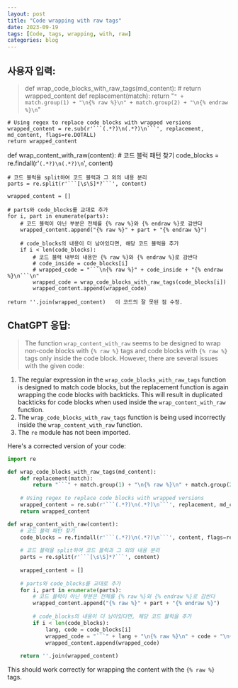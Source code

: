 ```yaml
---
layout: post
title: "Code wrapping with raw tags"
date: 2023-09-19
tags: [Code, tags, wrapping, with, raw]
categories: blog
---
```


## 사용자 입력:
> def wrap_code_blocks_with_raw_tags(md_content):
    # return wrapped_content
    def replacement(match):
        return "```" + match.group(1) + "\n{% raw %}\n" + match.group(2) + "\n{% endraw %}\n```"
    
    # Using regex to replace code blocks with wrapped versions
    wrapped_content = re.sub(r'```(.*?)\n(.*?)\n```', replacement, md_content, flags=re.DOTALL)
    return wrapped_content

def wrap_content_with_raw(content):
    # 코드 블럭 패턴 찾기
    code_blocks = re.findall(r'```(.*?)\n(.*?)\n```', content)
    
    # 코드 블럭을 split하여 코드 블럭과 그 외의 내용 분리
    parts = re.split(r'```[\s\S]*?```', content)
    
    wrapped_content = []
    
    # parts와 code_blocks를 교대로 추가
    for i, part in enumerate(parts):
        # 코드 블럭이 아닌 부분은 전체를 {% raw %}와 {% endraw %}로 감싼다
        wrapped_content.append("{% raw %}" + part + "{% endraw %}")
        
        # code_blocks의 내용이 더 남아있다면, 해당 코드 블럭을 추가
        if i < len(code_blocks):
            # 코드 블럭 내부의 내용만 {% raw %}와 {% endraw %}로 감싼다
            # code_inside = code_blocks[i]
            # wrapped_code = "```\n{% raw %}" + code_inside + "{% endraw %}\n```\n"
            wrapped_code = wrap_code_blocks_with_raw_tags(code_blocks[i])
            wrapped_content.append(wrapped_code)
    
    return ''.join(wrapped_content)   이 코드의 잘 못된 점 수정.

## ChatGPT 응답:
> The function `wrap_content_with_raw` seems to be designed to wrap non-code blocks with `{% raw %}` tags and code blocks with `{% raw %}` tags only inside the code block. However, there are several issues with the given code:

1. The regular expression in the `wrap_code_blocks_with_raw_tags` function is designed to match code blocks, but the replacement function is again wrapping the code blocks with backticks. This will result in duplicated backticks for code blocks when used inside the `wrap_content_with_raw` function.
2. The `wrap_code_blocks_with_raw_tags` function is being used incorrectly inside the `wrap_content_with_raw` function.
3. The `re` module has not been imported.

Here's a corrected version of your code:

```python
import re

def wrap_code_blocks_with_raw_tags(md_content):
    def replacement(match):
        return "```" + match.group(1) + "\n{% raw %}\n" + match.group(2) + "\n{% endraw %}\n```"
    
    # Using regex to replace code blocks with wrapped versions
    wrapped_content = re.sub(r'```(.*?)\n(.*?)\n```', replacement, md_content, flags=re.DOTALL)
    return wrapped_content

def wrap_content_with_raw(content):
    # 코드 블럭 패턴 찾기
    code_blocks = re.findall(r'```(.*?)\n(.*?)\n```', content, flags=re.DOTALL)
    
    # 코드 블럭을 split하여 코드 블럭과 그 외의 내용 분리
    parts = re.split(r'```[\s\S]*?```', content)
    
    wrapped_content = []
    
    # parts와 code_blocks를 교대로 추가
    for i, part in enumerate(parts):
        # 코드 블럭이 아닌 부분은 전체를 {% raw %}와 {% endraw %}로 감싼다
        wrapped_content.append("{% raw %}" + part + "{% endraw %}")
        
        # code_blocks의 내용이 더 남아있다면, 해당 코드 블럭을 추가
        if i < len(code_blocks):
            lang, code = code_blocks[i]
            wrapped_code = "```" + lang + "\n{% raw %}\n" + code + "\n{% endraw %}\n```"
            wrapped_content.append(wrapped_code)
    
    return ''.join(wrapped_content)
```

This should work correctly for wrapping the content with the `{% raw %}` tags.

